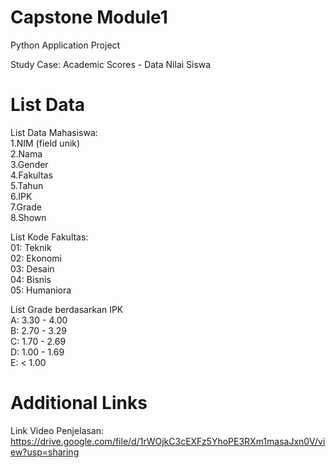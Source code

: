 # Capstone Module1
Python Application Project

Study Case: Academic Scores - Data Nilai Siswa

# List Data
List Data Mahasiswa:  
1.NIM (field unik)  
2.Nama  
3.Gender  
4.Fakultas  
5.Tahun  
6.IPK  
7.Grade  
8.Shown  

List Kode Fakultas:  
01: Teknik  
02: Ekonomi  
03: Desain  
04: Bisnis  
05: Humaniora  

List Grade berdasarkan IPK  
A: 3.30 - 4.00  
B: 2.70 - 3.29  
C: 1.70 - 2.69  
D: 1.00 - 1.69  
E: < 1.00  

# Additional Links
Link Video Penjelasan: https://drive.google.com/file/d/1rWOjkC3cEXFz5YhoPE3RXm1masaJxn0V/view?usp=sharing
